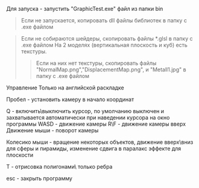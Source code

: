 Для запуска -  запустить "GraphicTest.exe" файл из папки bin

>Eсли не запускается, копировать dll файлы библиотек в папку с .exe файлом

>Если не собираются шейдеры, скопировать файлы *.glsl в папку с .exe файлом
>На 2 моделях (вертикальная плоскость и куб) есть текстуры.
>>Если на них нет текстуры, скопировать файлы "NormalMap.png","DisplacementMap.png", и "Metall1.jpg" в папку с .exe файлом

Управление 
Только на английской раскладке

Пробел - установить камеру в начало координат

Q - включить\выключить курсор, по умолчанию выключен и захватывается автоматически при наведении курсора на окно программы
WASD - движение камеры 
R\F - движение камеры вверх 
Движение мыши - поворот камеры

Колесико мыши - вращение некоторых объектов, движение вверх\вниз для сферы и пирамиды, изменение сдвига в паралакс эффекте для плоскости

T - отрисовка полигонами\ только ребра

esc - закрыть программу
